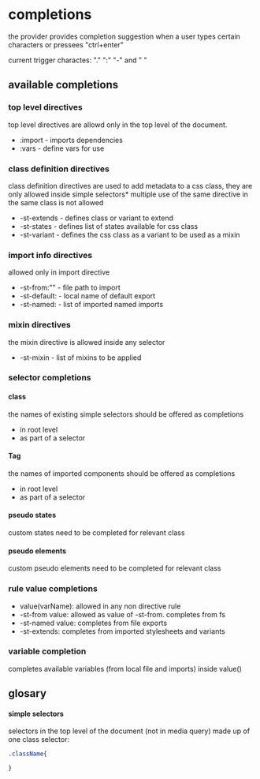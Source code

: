# completions

the provider provides completion suggestion when a user types certain characters or pressees "ctrl+enter"

current trigger charactes:  "." ":" "-" and " "

## available completions

### top level directives

top level directives are allowd only in the top level of the document.


- :import - imports dependencies
- :vars - define vars for use

### class definition directives

class definition directives are used to add metadata to a css class, they are only allowed inside simple selectors*
multiple use of the same directive in the same class is not allowed

- -st-extends - defines class or variant to extend
- -st-states - defines list of states available for css class
- -st-variant - defines the css class as a variant to be used as a mixin

### import info directives
allowed only in import directive

- -st-from:"" -  file path to import
- -st-default: - local name of default export
- -st-named: - list of imported named imports

### mixin directives
the mixin directive is allowed inside any selector

- -st-mixin - list of mixins to be applied

### selector completions

#### class

the names of existing simple selectors should be offered as completions
- in root level
- as part of a selector

#### Tag

the names of imported components should be offered as completions
- in root level
- as part of a selector

#### pseudo states

custom states need to be completed for relevant class

#### pseudo elements

custom pseudo elements need to be completed for relevant class


### rule value completions

- value(varName): allowed in any non directive rule
- -st-from value: allowed as value of -st-from. completes from fs
- -st-named value: completes from file exports
- -st-extends: completes from imported stylesheets and variants

### variable completion

completes available variables (from local file and imports) inside value()

## glosary

#### simple selectors
selectors in the top level of the document (not in media query) made up of one class selector:

```css
.className{

}
```
